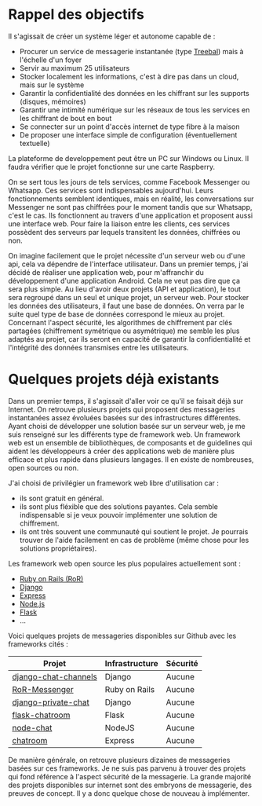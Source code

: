 # Rappel des objectifs

Il s'agissait de créer un système léger et autonome capable de :
- Procurer un service de messagerie instantanée (type [Treebal](https://www.treebal.green/)) mais à l'échelle d'un foyer
- Servir au maximum 25 utilisateurs
- Stocker localement les informations, c'est à dire pas dans un cloud, mais sur le système
- Garantir la confidentialité des données en les chiffrant sur les supports (disques, mémoires)
- Garantir une intimité numérique sur les réseaux de tous les services en les chiffrant de bout en bout
- Se connecter sur un point d'accès internet de type fibre à la maison
- De proposer une interface simple de configuration (éventuellement textuelle)

La plateforme de developpement peut être un PC sur Windows ou Linux. Il faudra vérifier que le projet fonctionne sur une carte Raspberry.

On se sert tous les jours de tels services, comme Facebook Messenger ou Whatsapp. Ces services sont indispensables aujourd'hui. Leurs fonctionnements semblent identiques, mais en réalité, les conversations sur Messenger ne sont pas chiffrées pour le moment tandis que sur Whatsapp, c'est le cas. Ils fonctionnent au travers d'une application et proposent aussi une interface web. Pour faire la liaison entre les clients, ces services possèdent des serveurs par lequels transitent les données, chiffrées ou non.  

On imagine facilement que le projet nécessite d'un serveur web ou d'une api, cela va dépendre de l'interface utilisateur. Dans un premier temps, j'ai décidé de réaliser une application web, pour m'affranchir du développement d'une application Android. Cela ne veut pas dire que ça sera plus simple. Au lieu d'avoir deux projets (API et application), le tout sera regroupé dans un seul et unique projet, un serveur web. Pour stocker les données des utilisateurs, il faut une base de données. On verra par le suite quel type de base de données correspond le mieux au projet. Concernant l'aspect sécurité, les algorithmes de chiffrement par clés partagées (chiffrement symétrique ou asymétrique) me semble les plus adaptés au projet, car ils seront en capacité de garantir la confidentialité et l'intégrité des données transmises entre les utilisateurs. 

# Quelques projets déjà existants

Dans un premier temps, il s'agissait d'aller voir ce qu'il se faisait déjà sur Internet. On retrouve plusieurs projets qui proposent des messageries instantanées assez évoluées basées sur des infrastructures différentes. Ayant choisi de développer une solution basée sur un serveur web, je me suis renseigné sur les différents type de framework web. Un framework web est un ensemble de bibliothèques, de composants et de guidelines qui aident les développeurs à créer des applications web de manière plus efficace et plus rapide dans plusieurs langages. Il en existe de nombreuses, open sources ou non.

J'ai choisi de privilégier un framework web libre d'utilisation car :
- ils sont gratuit en général.
- ils sont plus fléxible que des solutions payantes. Cela semble indispensable si je veux pouvoir implémenter une solution de chiffrement.
- ils ont très souvent une communauté qui soutient le projet. Je pourrais trouver de l'aide facilement en cas de problème (même chose pour les solutions propriétaires).  

Les framework web open source les plus populaires actuellement sont :
- [Ruby on Rails (RoR)](https://rubyonrails.org/)
- [Django](https://www.djangoproject.com/)
- [Express](https://expressjs.com/fr/)
- [Node.js](https://nodejs.org/en/)
- [Flask](https://flask.palletsprojects.com/en/2.2.x/)
- ...  

Voici quelques projets de messageries disponibles sur Github avec les frameworks cités :

| Projet | Infrastructure | Sécurité | 
|---------------|----------------|----------|
| [django-chat-channels](https://github.com/narrowfail/django-channels-chat)  | Django | Aucune |
| [RoR-Messenger](https://github.com/essaji/RoR-Messenger)  | Ruby on Rails | Aucune |
| [django-private-chat](https://github.com/Bearle/django_private_chat2) | Django  | Aucune  | 
| [flask-chatroom](https://github.com/ppd0705/flask_chatroom)  | Flask  | Aucune  | 
| [node-chat](https://github.com/igorantun/node-chat)  | NodeJS  | Aucune  | 
| [chatroom](https://github.com/systenics/ChatRoom)  | Express  | Aucune  | 

De manière générale, on retrouve plusieurs dizaines de messageries basées sur ces frameworks. Je ne suis pas parvenu à trouver des projets qui fond référence à l'aspect sécurité de la messagerie. La grande majorité des projets disponibles sur internet sont des embryons de messagerie, des preuves de concept. Il y a donc quelque chose de nouveau à implémenter.  